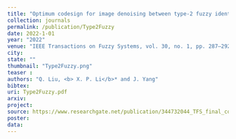 ```yaml
---
title: "Optimum codesign for image denoising between type-2 fuzzy identifier and matrix completion denoiser"
collection: journals
permalink: /publication/Type2Fuzzy
date: 2022-1-01
year: "2022"
venue: "IEEE Transactions on Fuzzy Systems, vol. 30, no. 1, pp. 287–292 Jan."
city: 
state: ""
thumbnail: "Type2Fuzzy.png"
teaser : 
authors: "Q. Liu, <b> X. P. Li</b>* and J. Yang"
bibtex: 
uri: Type2Fuzzy.pdf
arxiv: 
project: 
source: https://www.researchgate.net/publication/344732044_TFS_final_codezip
poster: 
data:
---
```

